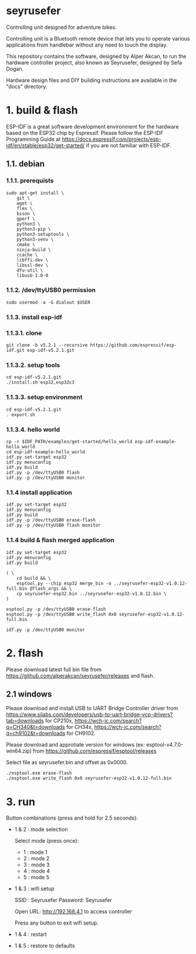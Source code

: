 
# seyrusefer

Controlling unit designed for adventure bikes.

Controlling unit is a Bluetooth remote device that lets you to operate
various applications from handlebar without any need to touch the display.

This repository contains the software, designed by Alper Akcan, to run the
hardware controller project, also known as Seyrusefer, designed by Sefa Dogan.

Hardware design files and DIY building instructions are available in the
"docs" directory.

# 1. build & flash

ESP-IDF is a great software development environment for the hardware based on
the ESP32 chip by Espressif. Please follow the ESP-IDF Programming Guide at
https://docs.espressif.com/projects/esp-idf/en/stable/esp32/get-started/ if you
are not familiar with ESP-IDF.

## 1.1. debian

### 1.1.1. prerequists

    sudo apt-get install \
        git \
        wget \
        flex \
        bison \
        gperf \
        python3 \
        python3-pip \
        python3-setuptools \
        python3-venv \
        cmake \
        ninja-build \
        ccache \
        libffi-dev \
        libssl-dev \
        dfu-util \
        libusb-1.0-0

### 1.1.2. /dev/ttyUSB0 permission

    sudo usermod -a -G dialout $USER

### 1.1.3. install esp-idf

### 1.1.3.1. clone

    git clone -b v5.2.1 --recursive https://github.com/espressif/esp-idf.git esp-idf-v5.2.1.git

### 1.1.3.2. setup tools

    cd esp-idf-v5.2.1.git
    ./install.sh esp32,esp32c3

### 1.1.3.3. setup environment

    cd esp-idf-v5.2.1.git
    . export.sh

### 1.1.3.4. hello world

    cp -r $IDF_PATH/examples/get-started/hello_world esp-idf-example-hello_world
    cd esp-idf-example-hello_world
    idf.py set-target esp32
    idf.py menuconfig
    idf.py build
    idf.py -p /dev/ttyUSB0 flash
    idf.py -p /dev/ttyUSB0 monitor

### 1.1.4 install application

    idf.py set-target esp32
    idf.py menuconfig
    idf.py build
    idf.py -p /dev/ttyUSB0 erase-flash
    idf.py -p /dev/ttyUSB0 flash monitor

### 1.1.4 build & flash merged application

    idf.py set-target esp32
    idf.py menuconfig
    idf.py build

    ( \
        cd build && \
        esptool.py --chip esp32 merge_bin -o ../seyrusefer-esp32-v1.0.12-full.bin @flash_args && \
        cp seyrusefer-esp32.bin ../seyrusefer-esp32-v1.0.12.bin \
    )

    esptool.py -p /dev/ttyUSB0 erase-flash
    esptool.py -p /dev/ttyUSB0 write_flash 0x0 seyrusefer-esp32-v1.0.12-full.bin

    idf.py -p /dev/ttyUSB0 monitor

# 2. flash

Please download latest full bin file from https://github.com/alperakcan/seyrusefer/releases
and flash.

## 2.1 windows

Please download and install USB to UART Bridge Controller driver from
https://www.silabs.com/developers/usb-to-uart-bridge-vcp-drivers?tab=downloads for CP210x,
https://wch-ic.com/search?q=CH340&t=downloads for CH34x,
https://wch-ic.com/search?q=ch9102&t=downloads for CH9102.

Please download and approtiate version for windows (ex: esptool-v4.7.0-win64.zip)
from https://github.com/espressif/esptool/releases

Select file as seyrusefer.bin and offset as 0x0000.

    ./esptool.exe erase-flash
    ./esptool.exe write_flash 0x0 seyrusefer-esp32-v1.0.12-full.bin

# 3. run

Button combinations (press and hold for 2.5 seconds):
  - 1 & 2 : mode selection

    Select mode (press once):
      - 1 : mode 1
      - 2 : mode 2
      - 3 : mode 3
      - 4 : mode 4
      - 5 : mode 5

  - 1 & 3 : wifi setup

    SSID    : Seyrusefer
    Password: Seyrusefer

    Open URL: http://192.168.4.1 to access controller

    Press any button to exit wifi setup.

  - 1 & 4 : restart
  - 1 & 5 : restore to defaults
